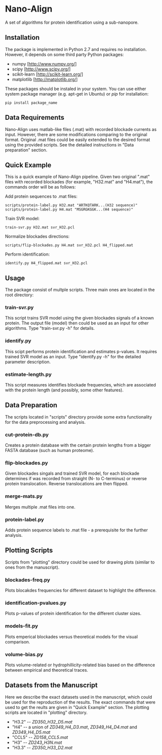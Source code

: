 Nano-Align
==========

A set of algorithms for protein identification using a sub-nanopore.


Installation
------------

The package is implemented in Python 2.7 and requires no installation.
However, it depends on some third party Python packages:

* numpy [http://www.numpy.org/]
* scipy [http://www.scipy.org/]
* scikit-learn [http://scikit-learn.org/]
* matplotlib [http://matplotlib.org/]

These packages should be instaled in your system. You can use either 
system package manager (e.g. apt-get in Ubuntu) or *pip* for installation:

    pip install package_name


Data Requirements
-----------------

Nano-Align uses matlab-like files (.mat) with recorded blockade currents
as input. However, there are some modifications comparing to the original
format. Original .mat files could be easily extended to the desired format
using the provided scripts. See the detailed instructions in "Data preparation"
section.


Quick Example
-------------

This is a quick example of Nano-Align pipeline. Given
two original ".mat" files with recorded blockades 
(for example, "H32.mat" and "H4.mat"), the commands order
will be as follows:

Add protein sequences to .mat files:

    scripts/protein-label.py H32.mat "ARTKQTARK...(H32 sequence)"
    scripts/protein-label.py H4.mat "MSGRGKGGK...(H4 sequence)"

Train SVR model:

    train-svr.py H32.mat svr_H32.pcl

Normalize blockades directions:

    scripts/flip-blockades.py H4.mat svr_H32.pcl H4_flipped.mat

Perform identification:

    identify.py H4_flipped.mat svr_H32.pcl


Usage
-----

The package consist of multple scripts. Three main ones are located
in the root directory:

### train-svr.py

This script trains SVR model using the given blockades signals of a
known protein. The output file (model) then could be used as an
input for other algorithms. Type "train-svr.py -h" for details.


### identify.py

This scipt performs protein identification and estimates p-values.
It requires trained SVR model as an input. Type "identify.py -h"
for the detailed parameter description.


### estimate-length.py

This script measures identifies blockade frequencies, which are
associated with the protein length (and possibly, some other features).


Data Preparation
----------------

The scripts located in "scripts" directory provide some extra
functionality for the data preprocessing and analysis.

### cut-protein-db.py

Creates a protein database with the certain protein lengths from
a bigger FASTA database (such as human proteome).

### flip-blockades.py

Given blockades singals and trained SVR model, for each blockade
determines if was recorded from straight (N- to C-terminus) or
reverse protein translocation. Reverse translocations are then flipped.

### merge-mats.py

Merges multiple .mat files into one.

### protein-label.py

Adds protein sequence labels to .mat file - a prerequisite for
the further analysis.


Plotting Scripts
----------------

Scripts from "plotting" directory could be used for drawing plots
(similar to ones from the manuscript).

### blockades-freq.py

Plots blocakdes frequencies for different dataset to highlight the difference.

### identification-pvalues.py

Plots p-values of protein identification for the different cluster sizes.

### models-fit.py

Plots emperical blockades versus theoretical models for the visual comparison.

### volume-bias.py

Plots volume-related or hydrophillicity-related bias based on the
difference between empirical and theoretical traces.


Datasets from the Manuscript
----------------------------

Here we describe the exact datasets used in the manuscript, which
could be used for the reproduction of the results. The exact commands that
were used to get the reults are given in "Quick Example" section.
The plotting scripts are located in "plotting" directory.

* "H3.2" -- *ZD350_H32_D5.mat*
* "H4" -- a union of *ZD349_H4_D3.mat*, *ZD349_H4_D4.mat* and *ZD349_H4_D5.mat*
* "CCL5" -- *ZD158_CCL5.mat*
* "H3" -- *ZD243_H3N.mat* 
* "H3.3" -- *ZD350_H33_D2.mat*
